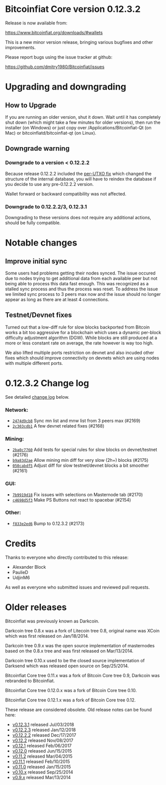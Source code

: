 Bitcoinfiat Core version 0.12.3.2
==========================

Release is now available from:

  <https://www.bitcoinfiat.org/downloads/#wallets>

This is a new minor version release, bringing various bugfixes and other
improvements.

Please report bugs using the issue tracker at github:

  <https://github.com/dmitry1980/Bitcoinfiat/issues>


Upgrading and downgrading
=========================

How to Upgrade
--------------

If you are running an older version, shut it down. Wait until it has completely
shut down (which might take a few minutes for older versions), then run the
installer (on Windows) or just copy over /Applications/Bitcoinfiat-Qt (on Mac) or
bitcoinfiatd/bitcoinfiat-qt (on Linux).

Downgrade warning
-----------------

### Downgrade to a version < 0.12.2.2

Because release 0.12.2.2 included the [per-UTXO fix](release-notes/bitcoinfiat/release-notes-0.12.2.2.md#per-utxo-fix)
which changed the structure of the internal database, you will have to reindex
the database if you decide to use any pre-0.12.2.2 version.

Wallet forward or backward compatibility was not affected.

### Downgrade to 0.12.2.2/3, 0.12.3.1

Downgrading to these versions does not require any additional actions, should be
fully compatible.


Notable changes
===============

Improve initial sync
--------------------

Some users had problems getting their nodes synced. The issue occured due to nodes trying to
get additional data from each available peer but not being able to process this data fast enough.
This was recognized as a stalled sync process and thus the process was reset. To address the issue
we limited sync process to 3 peers max now and the issue should no longer appear as long as there
are at least 4 connections.

Testnet/Devnet fixes
--------------------

Turned out that a low-diff rule for slow blocks backported from Bitcoin works a bit too aggressive for
a blockchain which uses a dynamic per-block difficulty adjustment algorithm (DGW). While blocks are still
produced at a more or less constant rate on average, the rate however is way too high.

We also lifted multiple ports restriction on devnet and also incuded other fixes which should improve
connectivity on devnets which are using nodes with multiple different ports.


0.12.3.2 Change log
===================

See detailed [change log](https://github.com/dmitry1980/Bitcoinfiat/compare/v0.12.3.1...dmitry1980:v0.12.3.2) below.

### Network:
- [`2474d9cb8`](https://github.com/dmitry1980/Bitcoinfiat/commit/2474d9cb8) Sync mn list and mnw list from 3 peers max (#2169)
- [`2c303cdb1`](https://github.com/dmitry1980/Bitcoinfiat/commit/2c303cdb1) A few devnet related fixes (#2168)

### Mining:
- [`2ba0c7760`](https://github.com/dmitry1980/Bitcoinfiat/commit/2ba0c7760) Add tests for special rules for slow blocks on devnet/testnet (#2176)
- [`b9a83d2ae`](https://github.com/dmitry1980/Bitcoinfiat/commit/b9a83d2ae) Allow mining min diff for very slow (2h+) blocks (#2175)
- [`050cabdf5`](https://github.com/dmitry1980/Bitcoinfiat/commit/050cabdf5) Adjust diff for slow testnet/devnet blocks a bit smoother (#2161)

### GUI:
- [`7b9919d18`](https://github.com/dmitry1980/Bitcoinfiat/commit/7b9919d18) Fix issues with selections on Masternode tab (#2170)
- [`c4698d5f3`](https://github.com/dmitry1980/Bitcoinfiat/commit/c4698d5f3) Make PS Buttons not react to spacebar (#2154)

### Other:
- [`f833e2ed6`](https://github.com/dmitry1980/Bitcoinfiat/commit/f833e2ed6) Bump to 0.12.3.2 (#2173)


Credits
=======

Thanks to everyone who directly contributed to this release:

- Alexander Block
- PaulieD
- UdjinM6

As well as everyone who submitted issues and reviewed pull requests.


Older releases
==============

Bitcoinfiat was previously known as Darkcoin.

Darkcoin tree 0.8.x was a fork of Litecoin tree 0.8, original name was XCoin
which was first released on Jan/18/2014.

Darkcoin tree 0.9.x was the open source implementation of masternodes based on
the 0.8.x tree and was first released on Mar/13/2014.

Darkcoin tree 0.10.x used to be the closed source implementation of Darksend
which was released open source on Sep/25/2014.

Bitcoinfiat Core tree 0.11.x was a fork of Bitcoin Core tree 0.9,
Darkcoin was rebranded to Bitcoinfiat.

Bitcoinfiat Core tree 0.12.0.x was a fork of Bitcoin Core tree 0.10.

Bitcoinfiat Core tree 0.12.1.x was a fork of Bitcoin Core tree 0.12.

These release are considered obsolete. Old release notes can be found here:

- [v0.12.3.1](https://github.com/dmitry1980/Bitcoinfiat/blob/master/doc/release-notes/bitcoinfiat/release-notes-0.12.3.1.md) released Jul/03/2018
- [v0.12.2.3](https://github.com/dmitry1980/Bitcoinfiat/blob/master/doc/release-notes/bitcoinfiat/release-notes-0.12.2.3.md) released Jan/12/2018
- [v0.12.2.2](https://github.com/dmitry1980/Bitcoinfiat/blob/master/doc/release-notes/bitcoinfiat/release-notes-0.12.2.2.md) released Dec/17/2017
- [v0.12.2](https://github.com/dmitry1980/Bitcoinfiat/blob/master/doc/release-notes/bitcoinfiat/release-notes-0.12.2.md) released Nov/08/2017
- [v0.12.1](https://github.com/dmitry1980/Bitcoinfiat/blob/master/doc/release-notes/bitcoinfiat/release-notes-0.12.1.md) released Feb/06/2017
- [v0.12.0](https://github.com/dmitry1980/Bitcoinfiat/blob/master/doc/release-notes/bitcoinfiat/release-notes-0.12.0.md) released Jun/15/2015
- [v0.11.2](https://github.com/dmitry1980/Bitcoinfiat/blob/master/doc/release-notes/bitcoinfiat/release-notes-0.11.2.md) released Mar/04/2015
- [v0.11.1](https://github.com/dmitry1980/Bitcoinfiat/blob/master/doc/release-notes/bitcoinfiat/release-notes-0.11.1.md) released Feb/10/2015
- [v0.11.0](https://github.com/dmitry1980/Bitcoinfiat/blob/master/doc/release-notes/bitcoinfiat/release-notes-0.11.0.md) released Jan/15/2015
- [v0.10.x](https://github.com/dmitry1980/Bitcoinfiat/blob/master/doc/release-notes/bitcoinfiat/release-notes-0.10.0.md) released Sep/25/2014
- [v0.9.x](https://github.com/dmitry1980/Bitcoinfiat/blob/master/doc/release-notes/bitcoinfiat/release-notes-0.9.0.md) released Mar/13/2014

